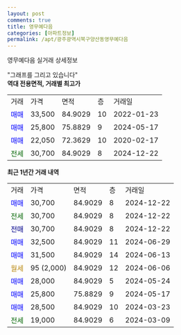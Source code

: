 ```yaml
---
layout: post
comments: true
title: 영무예다음
categories: [아파트정보]
permalink: /apt/광주광역시북구양산동영무예다음
---
```


영무예다음 실거래 상세정보

<script type="text/javascript">
  google.charts.load('current', {'packages':['line', 'corechart']});
  google.charts.setOnLoadCallback(drawChart);

  function drawChart() {
    var data = new google.visualization.DataTable();
    data.addColumn('date', '거래일');
    data.addColumn('number', "매매");
    data.addColumn('number', "전세");
    data.addColumn('number', "전매");

    data.addRows([[new Date(Date.parse("2024-12-22")), 30700, null, null], [new Date(Date.parse("2024-12-22")), null, 30700, null], [new Date(Date.parse("2024-12-22")), null, null, 30700], [new Date(Date.parse("2024-06-29")), 32500, null, null], [new Date(Date.parse("2024-06-13")), 31500, null, null], [new Date(Date.parse("2024-06-06")), null, null, null], [new Date(Date.parse("2024-05-24")), 28000, null, null], [new Date(Date.parse("2024-05-17")), 25800, null, null], [new Date(Date.parse("2024-03-23")), 28500, null, null], [new Date(Date.parse("2024-03-09")), null, 19000, null]]);

    var options = {
      hAxis: {
        format: 'yyyy/MM/dd'
      },    
      lineWidth: 0,
      pointsVisible: true,    
      title: '최근 1년간 유형별 실거래가 분포',
      legend: { position: 'bottom' }
    };

    var formatter = new google.visualization.NumberFormat({pattern:'###,###'} );
    formatter.format(data, 1);
    formatter.format(data, 2);
    
    setTimeout(function() {
        var chart = new google.visualization.LineChart(document.getElementById('columnchart_material'));
        chart.draw(data, (options));
        document.getElementById('loading').style.display = 'none';
    }, 200);
  }
</script>


<div id="loading" style="z-index:20; display: block; margin-left: 0px">"그래프를 그리고 있습니다"</div>
<div id="columnchart_material" style="width: 95%; margin-left: 0px; display: block"></div>
<!-- contents start -->
<b>역대 전용면적, 거래별 최고가</b>
<table class="sortable">
    <tr>
      <td>거래</td>
      <td>가격</td>
      <td>면적</td>
      <td>층</td>
      <td>거래일</td>
    </tr>
        <tr>
          <td><a style="color: blue">매매</a></td>
          <td>33,500</td>
          <td>84.9029</td>
          <td>10</td>
          <td>2022-01-23</td>
        </tr>            <tr>
          <td><a style="color: blue">매매</a></td>
          <td>25,800</td>
          <td>75.8829</td>
          <td>9</td>
          <td>2024-05-17</td>
        </tr>            <tr>
          <td><a style="color: blue">매매</a></td>
          <td>22,050</td>
          <td>72.3629</td>
          <td>10</td>
          <td>2020-02-17</td>
        </tr>        
        <tr>
              <td><a style="color: darkgreen">전세</a></td>
              <td>30,700</td>
              <td>84.9029</td>
              <td>8</td>
              <td>2024-12-22</td>
            </tr>        
    
</table>

<b>최근 1년간 거래 내역</b>

<table class="sortable">
    <tr>
      <td>거래</td>
      <td>가격</td>
      <td>면적</td>
      <td>층</td>
      <td>거래일</td>
    </tr>
    <tr>
      <td><a style="color: blue">매매</a></td>
      <td>30,700</td>
      <td>84.9029</td>
      <td>8</td>
      <td>2024-12-22</td>
    </tr>          <tr>
      <td><a style="color: darkgreen">전세</a></td>
      <td>30,700</td>
      <td>84.9029</td>
      <td>8</td>
      <td>2024-12-22</td>
    </tr>          <tr>
      <td><a style="color: darkblue">전매</a></td>
      <td>30,700</td>
      <td>84.9029</td>
      <td>8</td>
      <td>2024-12-22</td>
    </tr>          <tr>
      <td><a style="color: blue">매매</a></td>
      <td>32,500</td>
      <td>84.9029</td>
      <td>11</td>
      <td>2024-06-29</td>
    </tr>          <tr>
      <td><a style="color: blue">매매</a></td>
      <td>31,500</td>
      <td>84.9029</td>
      <td>14</td>
      <td>2024-06-13</td>
    </tr>          <tr>
      <td><a style="color: darkgoldenrod">월세</a></td>
      <td>95 (2,000)</td>
      <td>84.9029</td>
      <td>12</td>
      <td>2024-06-06</td>
    </tr>          <tr>
      <td><a style="color: blue">매매</a></td>
      <td>28,000</td>
      <td>84.9029</td>
      <td>5</td>
      <td>2024-05-24</td>
    </tr>          <tr>
      <td><a style="color: blue">매매</a></td>
      <td>25,800</td>
      <td>75.8829</td>
      <td>9</td>
      <td>2024-05-17</td>
    </tr>          <tr>
      <td><a style="color: blue">매매</a></td>
      <td>28,500</td>
      <td>84.9029</td>
      <td>10</td>
      <td>2024-03-23</td>
    </tr>          <tr>
      <td><a style="color: darkgreen">전세</a></td>
      <td>19,000</td>
      <td>84.9029</td>
      <td>6</td>
      <td>2024-03-09</td>
    </tr>      </table>
<!-- contents end -->    

